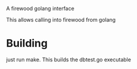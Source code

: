 A firewood golang interface

This allows calling into firewood from golang

# Building

just run make. This builds the dbtest.go executable
